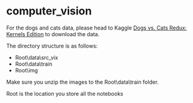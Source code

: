 # computer_vision

For the dogs and cats data, please head to Kaggle [Dogs vs. Cats Redux: Kernels Edition](https://www.kaggle.com/c/dogs-vs-cats-redux-kernels-edition) to download the data. 

The directory structure is as follows:

* Root\data\src_vix
* Root\data\train
* Root\img
 

Make sure you unzip the images to the Root\data\train folder.

Root is the location you store all the notebooks

